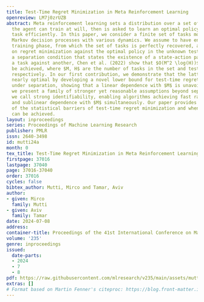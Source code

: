 ```yaml
---
title: Test-Time Regret Minimization in Meta Reinforcement Learning
openreview: LM7j0zrUZB
abstract: Meta reinforcement learning sets a distribution over a set of tasks on which
  the agent can train at will, then is asked to learn an optimal policy for any test
  task efficiently. In this paper, we consider a finite set of tasks modeled through
  Markov decision processes with various dynamics. We assume to have endured a long
  training phase, from which the set of tasks is perfectly recovered, and we focus
  on regret minimization against the optimal policy in the unknown test task. Under
  a separation condition that states the existence of a state-action pair revealing
  a task against another, Chen et al. (2022) show that $O(M^2 \log(H))$ regret can
  be achieved, where $M, H$ are the number of tasks in the set and test episodes,
  respectively. In our first contribution, we demonstrate that the latter rate is
  nearly optimal by developing a novel lower bound for test-time regret minimization
  under separation, showing that a linear dependence with $M$ is unavoidable. Then,
  we present a family of stronger yet reasonable assumptions beyond separation, which
  we call strong identifiability, enabling algorithms achieving fast rates $\log (H)$
  and sublinear dependence with $M$ simultaneously. Our paper provides a new understanding
  of the statistical barriers of test-time regret minimization and when fast rates
  can be achieved.
layout: inproceedings
series: Proceedings of Machine Learning Research
publisher: PMLR
issn: 2640-3498
id: mutti24a
month: 0
tex_title: Test-Time Regret Minimization in Meta Reinforcement Learning
firstpage: 37016
lastpage: 37040
page: 37016-37040
order: 37016
cycles: false
bibtex_author: Mutti, Mirco and Tamar, Aviv
author:
- given: Mirco
  family: Mutti
- given: Aviv
  family: Tamar
date: 2024-07-08
address:
container-title: Proceedings of the 41st International Conference on Machine Learning
volume: '235'
genre: inproceedings
issued:
  date-parts:
  - 2024
  - 7
  - 8
pdf: https://raw.githubusercontent.com/mlresearch/v235/main/assets/mutti24a/mutti24a.pdf
extras: []
# Format based on Martin Fenner's citeproc: https://blog.front-matter.io/posts/citeproc-yaml-for-bibliographies/
---
```

